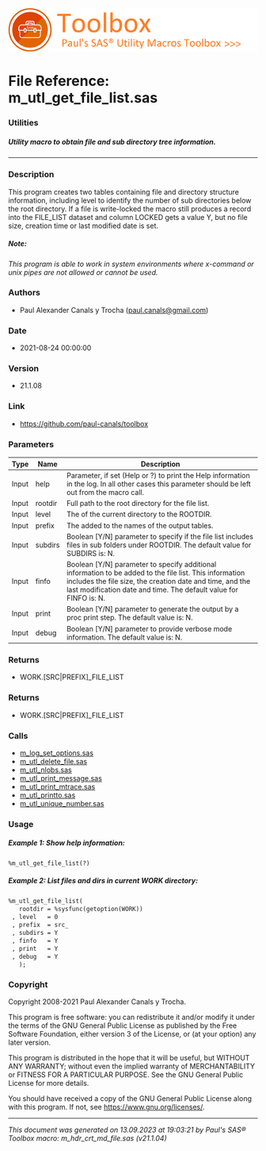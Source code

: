 ![../../misc/images/doc_header.png](../../misc/images/doc_header.png)
# 
# File Reference: m_utl_get_file_list.sas

### Utilities

##### Utility macro to obtain file and sub directory tree information.

***

### Description
This program creates two tables containing file and directory structure information, including level to identify the number of sub directories below the root directory. If a file is write-locked the macro still produces a record into the FILE_LIST dataset and column LOCKED gets a value Y, but no file size, creation time or last modified date is set.

##### *Note:*
*This program is able to work in system environments where x-command or unix pipes are not allowed or cannot be used.*

### Authors
* Paul Alexander Canals y Trocha (paul.canals@gmail.com)

### Date
* 2021-08-24 00:00:00

### Version
* 21.1.08

### Link
* https://github.com/paul-canals/toolbox

### Parameters
| Type | Name | Description |
| ---- | ---- | ----------- |
| Input | help | Parameter, if set (Help or ?) to print the Help information in the log. In all other cases this parameter should be left out from the macro call. |
| Input | rootdir | Full path to the root directory for the file list. |
| Input | level | The  of the current directory to the ROOTDIR. |
| Input | prefix | The  added to the names of the output tables. |
| Input | subdirs | Boolean [Y/N] parameter to specify if the file list includes files in sub folders under ROOTDIR. The default value for SUBDIRS is: N. |
| Input | finfo | Boolean [Y/N] parameter to specify additional information to be added to the file list. This information includes the file size, the creation date and time, and the last modification date and time. The default value for FINFO is: N. |
| Input | print | Boolean [Y/N] parameter to generate the output by a proc print step. The default value is: N. |
| Input | debug | Boolean [Y/N] parameter to provide verbose mode information. The default value is: N. |

### Returns
* WORK.[SRC|PREFIX]_FILE_LIST

### Returns
* WORK.[SRC|PREFIX]_FILE_LIST

### Calls
* [m_log_set_options.sas](m_log_set_options.md)
* [m_utl_delete_file.sas](m_utl_delete_file.md)
* [m_utl_nlobs.sas](m_utl_nlobs.md)
* [m_utl_print_message.sas](m_utl_print_message.md)
* [m_utl_print_mtrace.sas](m_utl_print_mtrace.md)
* [m_utl_printto.sas](m_utl_printto.md)
* [m_utl_unique_number.sas](m_utl_unique_number.md)

### Usage

##### Example 1: Show help information:
```sas
%m_utl_get_file_list(?)
```

##### Example 2: List files and dirs in current WORK directory:
```sas
%m_utl_get_file_list(
   rootdir = %sysfunc(getoption(WORK))
 , level   = 0
 , prefix  = src_
 , subdirs = Y
 , finfo   = Y
 , print   = Y
 , debug   = Y
   );
```

### Copyright
Copyright 2008-2021 Paul Alexander Canals y Trocha. 
 
This program is free software: you can redistribute it and/or modify 
it under the terms of the GNU General Public License as published by 
the Free Software Foundation, either version 3 of the License, or 
(at your option) any later version. 
 
This program is distributed in the hope that it will be useful, 
but WITHOUT ANY WARRANTY; without even the implied warranty of 
MERCHANTABILITY or FITNESS FOR A PARTICULAR PURPOSE. See the 
GNU General Public License for more details. 
 
You should have received a copy of the GNU General Public License 
along with this program. If not, see <https://www.gnu.org/licenses/>. 


***
*This document was generated on 13.09.2023 at 19:03:21  by Paul's SAS&reg; Toolbox macro: m_hdr_crt_md_file.sas (v21.1.04)*
